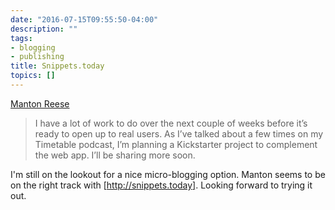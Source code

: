 ```yaml
---
date: "2016-07-15T09:55:50-04:00"
description: ""
tags:
- blogging
- publishing
title: Snippets.today
topics: []
---
```


[Manton Reese](http://www.manton.org/2016/07/pre-announcing-snippets-today.html)

> I have a lot of work to do over the next couple of weeks before it’s ready to
> open up to real users. As I’ve talked about a few times on my Timetable
> podcast, I’m planning a Kickstarter project to complement the web app. I’ll be
> sharing more soon.

I'm still on the lookout for a nice micro-blogging option. Manton seems to be on
the right track with [http://snippets.today]. Looking forward to trying it out.

